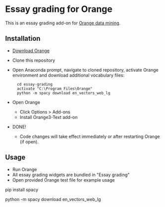 # Essay grading for Orange

This is an essay grading add-on for [Orange data mining](https://orange.biolab.si/).

## Installation

- [Download Orange](https://orange.biolab.si/download/)

- Clone this repository


- Open Anaconda prompt, navigate to cloned repository, activate Orange environment and download additional vocabulary files:

        cd essay-grading
        activate "C:\Program Files\Orange"
        python -m spacy download en_vectors_web_lg

- Open Orange
    - Click Options > Add-ons
    - Install Orange3-Text add-on
    
- DONE!
    - Code changes will take effect immediately or after restarting Orange (if open).

## Usage

- Run Orange
- All essay grading widgets are bundled in "Essay grading"
- Open provided Orange test file for example usage


pip install spacy

python -m spacy download en_vectors_web_lg
